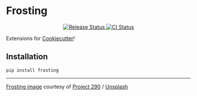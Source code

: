 # Frosting

<p align="center">
<a href="https://pypi.python.org/pypi/frosting">
    <img src="https://img.shields.io/pypi/v/frosting.svg"
        alt = "Release Status">
</a>
<a href="https://github.com/ryangallen/frosting/actions">
    <img src="https://github.com/ryangallen/frosting/actions/workflows/main.yml/badge.svg?branch=release" alt="CI Status">
</a>
<!-- <a href="https://frosting.readthedocs.io/en/latest/?badge=latest">
    <img src="https://readthedocs.org/projects/frosting/badge/?version=latest" alt="Documentation Status">
</a> -->
</p>

Extensions for [Cookiecutter](https://github.com/cookiecutter/cookiecutter)!

<!-- [Documentation](https://frosting.readthedocs.io) -->

## Installation

`pip install frosting`

---

[Frosting image](https://unsplash.com/photos/5iT21WuxDoY) courtesy of [Project 290](https://unsplash.com/@project290) / [Unsplash](https://unsplash.com/license)
